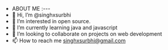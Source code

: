 - ABOUT ME :---
- 👋 Hi, I’m @singhxsurbhi
- 👀 I’m interested in open source.
- 🌱 I’m currently learning java and javascript
- 💞️ I’m looking to collaborate on projects on web development
- 📫 How to reach me singhxsurbhi@gmail.com

<!---
singhxsurbhi/singhxsurbhi is a ✨ special ✨ repository because its `README.md` (this file) appears on your GitHub profile.
You can click the Preview link to take a look at your changes.
--->

